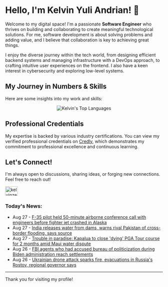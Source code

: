 # Hello, I'm Kelvin Yuli Andrian! 👋

Welcome to my digital space! I'm a passionate **Software Engineer** who thrives on building and collaborating to create meaningful technological solutions. For me, software development is about solving problems and adding value, and I believe that collaboration is key to achieving great things.

I enjoy the diverse journey within the tech world, from designing efficient backend systems and managing infrastructure with a DevOps approach, to crafting intuitive user experiences on the frontend. I also have a keen interest in cybersecurity and exploring low-level systems.

## My Journey in Numbers & Skills

Here are some insights into my work and skills:

<p align="center">
  <img src="https://github-readme-stats.vercel.app/api/top-langs/?username=kelvinzer0&layout=compact&theme=radical" alt="Kelvin's Top Languages" />
</p>

## Professional Credentials

My expertise is backed by various industry certifications. You can view my verified professional credentials on [Credly](https://www.credly.com/users/kelvin-yuli-andrian/badges), which demonstrates my commitment to professional excellence and continuous learning.

## Let's Connect!

I'm always open to discussions, sharing ideas, or forging new connections. Feel free to reach out!

<p align="left">
    <a href="https://linkedin.com/in/kelvinzero" target="blank"><img align="center" src="https://cdn.jsdelivr.net/npm/simple-icons@3.0.1/icons/linkedin.svg" alt="kelvinzero" height="30" width="40" /></a>
</p>

### Today's News:

<!-- feed start -->
- Aug 27 - [F-35 pilot held 50-minute airborne conference call with engineers before fighter jet crashed in Alaska](https://www.yahoo.com/news/articles/f-35-pilot-held-50-060019184.html)
- Aug 27 - [India releases water from dams, warns rival Pakistan of cross-border flooding, says source](https://www.yahoo.com/news/articles/india-releases-water-dams-warns-062451946.html)
- Aug 27 - [Trouble in paradise: Kapalua to close 'dying' PGA Tour course for 2 months amid Maui water dispute](https://sports.yahoo.com/article/trouble-paradise-kapalua-close-dying-000241246.html)
- Aug 26 - [FBI agents who had accused bureau of politicization during Biden administration reach settlements](https://www.yahoo.com/news/articles/fbi-agents-had-accused-bureau-231005125.html)
- Aug 26 - [Ukrainian drone attack sparks fire, evacuations in Russia's Rostov, regional governor says](https://www.yahoo.com/news/articles/russian-anti-aircraft-units-destroy-212834141.html)
<!-- feed end -->

---

Thank you for visiting my profile!
